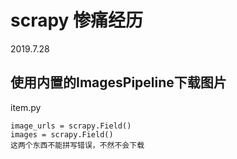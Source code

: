 # scrapy 惨痛经历



2019.7.28

## 使用内置的ImagesPipeline下载图片

item.py

```
image_urls = scrapy.Field()
images = scrapy.Field()
这两个东西不能拼写错误，不然不会下载
```

